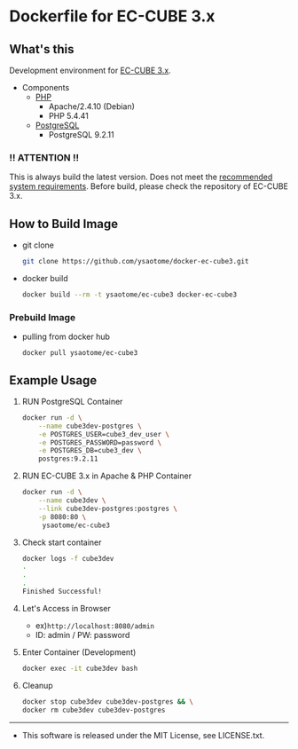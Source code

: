 Dockerfile for EC-CUBE 3.x
====

## What's this

Development environment for [EC-CUBE 3.x](https://github.com/EC-CUBE/ec-cube).

* Components
    * [PHP](https://registry.hub.docker.com/_/php/)
        * Apache/2.4.10 (Debian)
        * PHP 5.4.41
    * [PostgreSQL](https://registry.hub.docker.com/_/postgres/)
        * PostgreSQL 9.2.11

### :bangbang: ATTENTION :bangbang:
This is always build the latest version.
Does not meet the [recommended system requirements](https://github.com/EC-CUBE/ec-cube#verβの確認環境不具合).
Before build, please check the repository of EC-CUBE 3.x.

## How to Build Image

* git clone

    ```zsh
    git clone https://github.com/ysaotome/docker-ec-cube3.git
    ```

* docker build

    ```zsh
    docker build --rm -t ysaotome/ec-cube3 docker-ec-cube3
    ```

### Prebuild Image

* pulling from docker hub

    ```
    docker pull ysaotome/ec-cube3
    ```

## Example Usage

1. RUN PostgreSQL Container

    ```zsh
    docker run -d \
        --name cube3dev-postgres \
        -e POSTGRES_USER=cube3_dev_user \
        -e POSTGRES_PASSWORD=password \
        -e POSTGRES_DB=cube3_dev \
        postgres:9.2.11
    ```

2. RUN EC-CUBE 3.x in Apache & PHP Container

    ```zsh
    docker run -d \
        --name cube3dev \
        --link cube3dev-postgres:postgres \
        -p 8080:80 \
         ysaotome/ec-cube3
    ```

3. Check start container

    ```zsh
    docker logs -f cube3dev
    .
    .
    .
    Finished Successful!
    ```

4. Let's Access in Browser
    * ex)```http://localhost:8080/admin```
    * ID: admin / PW: password

5. Enter Container (Development)

    ```zsh
    docker exec -it cube3dev bash
    ```

6. Cleanup

    ```zsh
    docker stop cube3dev cube3dev-postgres && \
    docker rm cube3dev cube3dev-postgres
    ```


----
* This software is released under the MIT License, see LICENSE.txt.


